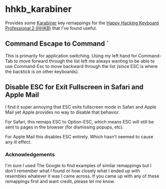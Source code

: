 # hhkb_karabiner

Provides some [Karabiner](https://pqrs.org/osx/karabiner/) key
remappings for the [Happy Hacking Keyboard Professional 2
(HHKB)](http://elitekeyboards.com/products.php?sub=pfu_keyboards,hhkbpro2)
that I've found useful.

## Command Escape to Command `
This is primarily for application switching. Using my left hand for
Command-Tab to move forward through the list left me always wanting to
be able to use Command-Esc to move backward through the list (since
ESC is where the backtick is on other keyboards).

## Disable ESC for Exit Fullscreen in Safari and Apple Mail
I find it super annoying that ESC exits fullscreen mode in Safari and
Apple Mail yet Apple provides no way to disable that behavior.

For Safari, this remaps ESC to Option-ESC, which means ESC will still
be sent to pages in the browser (for dismissing popups, etc).

For Apple Mail this disables ESC entirely. Which hasn't seemed to cause
any ill effect.

### Acknowledgements
I'm sure I used The Google to find examples of similar remappings but I
don't remember what I found or how closely what I ended up with
resembles whatever it was I came across. If you came up with any of
these remappings first and want credit, please let me know.

